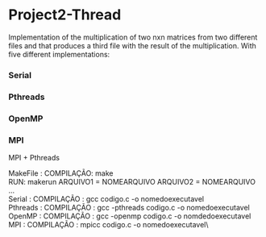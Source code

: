 # Project2-Thread
Implementation of the multiplication of two nxn matrices from two different files and that produces a third file with the result of the multiplication. With five different implementations:
### Serial
### Pthreads  
### OpenMP 
### MPI 
MPI + Pthreads 

MakeFile : COMPILAÇÃO: make \
           RUN: makerun ARQUIVO1 = NOMEARQUIVO ARQUIVO2 = NOMEARQUIVO ...\
Serial : COMPILAÇÃO : gcc codigo.c -o nomedoexecutavel\
Pthreads : COMPILAÇÃO : gcc -pthreads codigo.c -o nomedoexecutavel\
OpenMP : COMPILAÇÃO : gcc -openmp codigo.c -o nomdedoexecutavel\
MPI : COMPILAÇÃO : mpicc codigo.c -o nomedoexecutavel\


